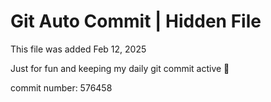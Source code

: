 # Git Auto Commit | Hidden File

This file was added Feb 12, 2025

Just for fun and keeping my daily git commit active 🤪

commit number: 576458
